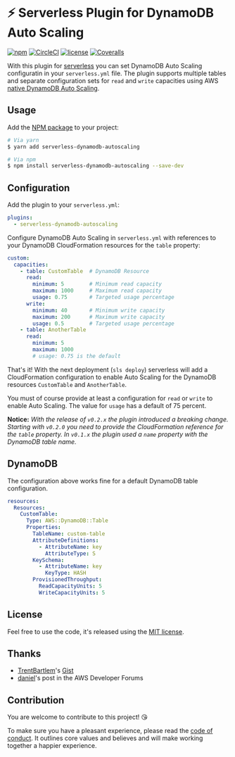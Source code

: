 # ⚡️ Serverless Plugin for DynamoDB Auto Scaling

[![npm](https://img.shields.io/npm/v/serverless-dynamodb-autoscaling.svg)](https://www.npmjs.com/package/serverless-dynamodb-autoscaling)
[![CircleCI](https://img.shields.io/circleci/project/github/sbstjn/serverless-dynamodb-autoscaling.svg)](https://circleci.com/gh/sbstjn/serverless-dynamodb-autoscaling)
[![license](https://img.shields.io/github/license/sbstjn/serverless-dynamodb-autoscaling.svg)](https://github.com/sbstjn/serverless-dynamodb-autoscaling/blob/master/LICENSE.md)
[![Coveralls](https://img.shields.io/coveralls/sbstjn/serverless-dynamodb-autoscaling.svg)](https://coveralls.io/github/sbstjn/serverless-dynamodb-autoscaling)

With this plugin for [serverless](https://serverless.com) you can set DynamoDB Auto Scaling configuratin in your `serverless.yml` file. The plugin supports multiple tables and separate configuration sets for `read` and `write` capacities using AWS [native DynamoDB Auto Scaling](https://aws.amazon.com/blogs/aws/new-auto-scaling-for-amazon-dynamodb/).

## Usage

Add the [NPM package](https://www.npmjs.com/package/serverless-dynamodb-autoscaling) to your project:

```bash
# Via yarn
$ yarn add serverless-dynamodb-autoscaling

# Via npm
$ npm install serverless-dynamodb-autoscaling --save-dev
```

## Configuration

Add the plugin to your `serverless.yml`:

```yaml
plugins:
  - serverless-dynamodb-autoscaling
```

Configure DynamoDB Auto Scaling in `serverless.yml` with references to your DynamoDB CloudFormation resources for the `table` property:

```yaml
custom:
  capacities:
    - table: CustomTable  # DynamoDB Resource
      read:
        minimum: 5        # Minimum read capacity
        maximum: 1000     # Maximum read capacity
        usage: 0.75       # Targeted usage percentage
      write:
        minimum: 40       # Minimum write capacity
        maximum: 200      # Maximum write capacity
        usage: 0.5        # Targeted usage percentage
    - table: AnotherTable
      read:
        minimum: 5
        maximum: 1000
        # usage: 0.75 is the default
```

That's it! With the next deployment (`sls deploy`) serverless will add a CloudFormation configuration to enable Auto Scaling for the DynamoDB resources `CustomTable` and `AnotherTable`.

You must of course provide at least a configuration for `read` or `write` to enable Auto Scaling. The value for `usage` has a default of 75 percent.

**Notice:** *With the release of `v0.2.x` the plugin introduced a breaking change. Starting with `v0.2.0` you need to provide the CloudFormation reference for the `table` property. In `v0.1.x` the plugin used a `name` property with the DynamoDB table name.*

## DynamoDB

The configuration above works fine for a default DynamoDB table configuration.

```yaml
resources:
  Resources:
    CustomTable:
      Type: AWS::DynamoDB::Table
      Properties:
        TableName: custom-table
        AttributeDefinitions:
          - AttributeName: key
            AttributeType: S
        KeySchema:
          - AttributeName: key
            KeyType: HASH
        ProvisionedThroughput:
          ReadCapacityUnits: 5
          WriteCapacityUnits: 5
```

## License

Feel free to use the code, it's released using the [MIT license](LICENSE.md).

## Thanks

- [TrentBartlem](https://github.com/TrentBartlem)'s [Gist](https://gist.github.com/TrentBartlem/292be37d496361d551fff6659d87fb0e) 
- [daniel](https://forums.aws.amazon.com/message.jspa?messageID=789667#jive-message-792127)'s post in the AWS Developer Forums

## Contribution

You are welcome to contribute to this project! 😘 

To make sure you have a pleasant experience, please read the [code of conduct](CODE_OF_CONDUCT.md). It outlines core values and believes and will make working together a happier experience.
